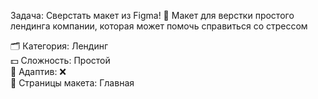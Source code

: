 Задача: Сверстать макет из Figma!
🧩 Макет для верстки простого лендинга компании, которая может помочь справиться со стрессом

🗂 Категория: Лендинг <br>
💵 Сложность: Простой <br>
📱 Адаптив: ❌ <br>
📄 Страницы макета: Главная <br>
